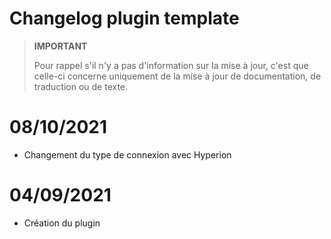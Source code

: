 # Changelog plugin template

>**IMPORTANT**
>
>Pour rappel s'il n'y a pas d'information sur la mise à jour, c'est que celle-ci concerne uniquement de la mise à jour de documentation, de traduction ou de texte.

# 08/10/2021

- Changement du type de connexion avec Hyperion

# 04/09/2021

- Création du plugin
